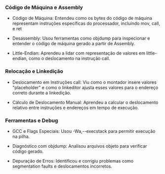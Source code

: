 ### Código de Máquina e Assembly

- Código de Máquina: Entendeu como os bytes do código de máquina representam instruções específicas do processador, incluindo mov, call, e ret

- Desassembly: Usou ferramentas como objdump para inspecionar e entender o código de máquina gerado a partir de Assembly.

- Little-Endian: Aprendeu a lidar com representação de valores em little-endian, como o deslocamento na instrução call.


### Relocação e Linkedição

- Deslocamento em Instruções call: Viu como o montador insere valores "placeholder" e como o linkeditor ajusta esses valores para o endereço correto durante a linkedição.

- Cálculo de Deslocamento Manual: Aprendeu a calcular o deslocamento relativo entre instruções e endereços em tempo de execução.


### Ferramentas e Debug

- GCC e Flags Especiais: Usou -Wa,--execstack para permitir execução na pilha.

- Diagnóstico com objdump: Analisou arquivos objeto para verificar código gerado.

- Depuração de Erros: Identificou e corrigiu problemas como segmentation faults e deslocamentos incorretos.
